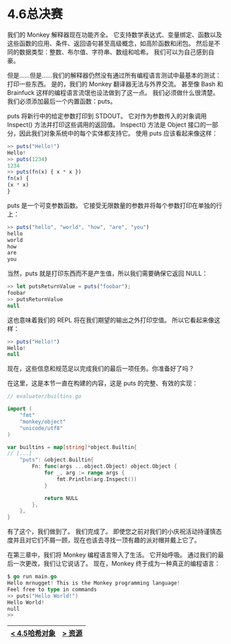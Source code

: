 # 4.6总决赛
我们的 Monkey 解释器现在功能齐全。 它支持数学表达式、变量绑定、函数以及这些函数的应用、条件、返回语句甚至高级概念，如高阶函数和闭包。 然后是不同的数据类型：整数、布尔值、字符串、数组和哈希。 我们可以为自己感到自豪。

但是……但是……我们的解释器仍然没有通过所有编程语言测试中最基本的测试：打印一些东西。 是的，我们的 Monkey 翻译器无法与外界交流。 甚至像 Bash 和 Brainfuck 这样的编程语言流氓也设法做到了这一点。 我们必须做什么很清楚。 我们必须添加最后一个内置函数：puts。

puts 将新行中的给定参数打印到 STDOUT。 它对作为参数传入的对象调用 Inspect() 方法并打印这些调用的返回值。 Inspect() 方法是 Object 接口的一部分，因此我们对象系统中的每个实体都支持它。 使用 puts 应该看起来像这样：
```js
>> puts("Hello!")
Hello!
>> puts(1234)
1234
>> puts(fn(x) { x * x })
fn(x) {
(x * x)
}
```
puts 是一个可变参数函数。 它接受无限数量的参数并将每个参数打印在单独的行上：
```js
>> puts("hello", "world", "how", "are", "you")
hello
world
how
are
you
```
当然，puts 就是打印东西而不是产生值，所以我们需要确保它返回 NULL：
```js
>> let putsReturnValue = puts("foobar");
foobar
>> putsReturnValue
null
```
这也意味着我们的 REPL 将在我们期望的输出之外打印空值。 所以它看起来像这样：
```js
>> puts("Hello!")
Hello!
null
```
现在，这些信息和规范足以完成我们的最后一项任务。你准备好了吗？ 

在这里，这是本节一直在构建的内容，这是 puts 的完整、有效的实现：
```go
// evaluator/builtins.go

import (
    "fmt"
    "monkey/object"
    "unicode/utf8"
)

var builtins = map[string]*object.Builtin{
// [...]
    "puts": &object.Builtin{
        Fn: func(args ...object.Object) object.Object {
            for _, arg := range args {
                fmt.Println(arg.Inspect())
            }

            return NULL
        },
    },
}
```
有了这个，我们做到了。 我们完成了。 即使您之前对我们的小庆祝活动持谨慎态度并且对它们不屑一顾，现在也该去寻找一顶有趣的派对帽并戴上它了。

在第三章中，我们将 Monkey 编程语言带入了生活。 它开始呼吸。 通过我们的最后一次更改，我们让它说话了。 现在，Monkey 终于成为一种真正的编程语言：
```go
$ go run main.go
Hello mrnugget! This is the Monkey programming language!
Feel free to type in commands
>> puts("Hello World!")
Hello World!
null
>>
```
|[< 4.5哈希对象](4.5.md)|[> 资源](../Resources.md)|
|-|-|